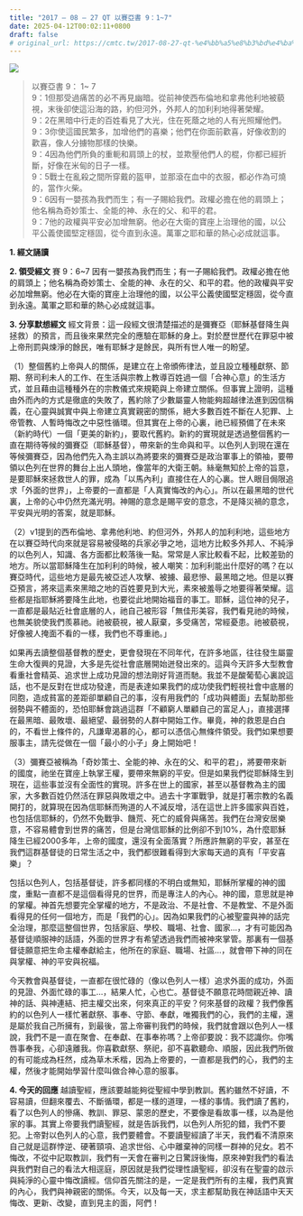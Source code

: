 ```yaml
---
title: "2017 – 08 – 27 QT 以賽亞書 9：1~7"
date: 2025-04-12T00:02:11+0800
draft: false
# original_url: https://cmtc.tw/2017-08-27-qt-%e4%bb%a5%e8%b3%bd%e4%ba%9e%e6%9b%b8-9%ef%bc%9a17
---
```


![](/images/qt.jpg)
> 以賽亞書 9： 1~ 7  
> 9：1但那受過痛苦的必不再見幽暗。從前神使西布倫地和拿弗他利地被藐視，末後卻使這沿海的路，約但河外，外邦人的加利利地得著榮耀。  
> 9：2在黑暗中行走的百姓看見了大光，住在死蔭之地的人有光照耀他們。  
> 9：3你使這國民繁多，加增他們的喜樂；他們在你面前歡喜，好像收割的歡喜，像人分擄物那樣的快樂。  
> 9：4因為他們所負的重軛和肩頭上的杖，並欺壓他們人的棍，你都已經折斷，好像在米甸的日子一樣。  
> 9：5戰士在亂殺之間所穿戴的盔甲，並那滾在血中的衣服，都必作為可燒的，當作火柴。  
> 9：6因有一嬰孩為我們而生；有一子賜給我們。政權必擔在他的肩頭上；他名稱為奇妙策士、全能的神、永在的父、和平的君。  
> 9：7他的政權與平安必加增無窮。他必在大衛的寶座上治理他的國，以公平公義使國堅定穩固，從今直到永遠。萬軍之耶和華的熱心必成就這事。

**1. 經文誦讀**

**2. 領受經文**
賽 9：6\~7 因有一嬰孩為我們而生；有一子賜給我們。政權必擔在他的肩頭上；他名稱為奇妙策士、全能的神、永在的父、和平的君。他的政權與平安必加增無窮。他必在大衛的寶座上治理他的國，以公平公義使國堅定穩固，從今直到永遠。萬軍之耶和華的熱心必成就這事。

**3. 分享默想經文**
經文背景：這一段經文很清楚描述的是彌賽亞（耶穌基督降生與拯救）的預言，而且後來果然完全的應驗在耶穌的身上。對於歷世歷代在罪惡中被上帝刑罰與煉淨的餘民，唯有耶穌才是餘民，與所有世人唯一的盼望。

（1）整個舊約上帝與人的關係，是建立在上帝頒佈律法，並且設立種種獻祭、節期、祭司利未人的工作、在生活與宗教上教導百姓過一個「合神心意」的生活方式，並且藉由這種種外在的宗教儀式來規範與上帝建立關係。但事實上證明，這種由外而內的方式是徹底的失敗了，舊約除了少數屬靈人物能夠超越律法進到因信稱義，在心靈與誠實中與上帝建立真實親密的關係，絕大多數百姓不斷在人犯罪、上帝管教、人暫時悔改之中惡性循環。但其實在上帝的心裏，祂已經預備了在未來（新約時代）一個「更美的新約」，要取代舊約。新約的實現就是透過整個舊約一直在期待等候的彌賽亞（耶穌基督），帶來新的生命與和平。以色列人到現在還在等候彌賽亞，因為他們先入為主誤以為將要來的彌賽亞是政治軍事上的領袖，要帶領以色列在世界的舞台上出人頭地，像當年的大衛王朝。絲毫無知於上帝的旨意，是要耶穌來拯救世人的罪，成為「以馬內利」直接住在人的心裏。世人眼目侷限追求「外面的世界」，上帝要的一直都是「人真實悔改的內心」。所以在最黑暗的世代裏，上帝的心中仍然充滿光明。神賜的意念是賜平安的意念，不是降災禍的意念，平安與光明的答案，就是耶穌。

（2）v1提到的西布倫地、拿弗他利地、約但河外，外邦人的加利利地，這些地方在以賽亞時代向來就是容易被侵略的兵家必爭之地，這地方比較多外邦人、不純淨的以色列人，知識、各方面都比較落後一點。常常是人家比較看不起，比較差勁的地方。所以當耶穌降生在加利利的時候，被人嘲笑：加利利能出什麼好的嗎？在以賽亞時代，這些地方是最先被亞述人攻擊、被擄、最悲慘、最黑暗之地。但是以賽亞預言，將來這素來黑暗之地的百姓要見到大光，素來被羞辱之地要得著榮耀。這些都是指耶穌將要降生此地，也要從此地開始福音的事工。耶穌，這位神的兒子，一直都是最貼近社會底層的人，祂自己被形容「無佳形美容，我們看見祂的時候，也無美貌使我們羨慕祂。祂被藐視，被人厭棄，多受痛苦，常經憂患。祂被藐視，好像被人掩面不看的一樣，我們也不尊重祂。」

如果再去讀整個基督教的歷史，更會發現在不同年代，在許多地區，往往發生屬靈生命大復興的見證，大多是先從社會底層開始迸發出來的。這與今天許多大型教會看重社會精英、追求世上成功見證的想法剛好背道而馳。我並不是酸葡萄心裏說這話，也不是反對在世成功發達，而是表達如果我們的成功使我們輕視社會中底層的同胞，造成貧富的差距卻單顧自己的事，沒有用我們的「成功與體面」去幫助那些弱勢與不體面的，恐怕耶穌會跳過這群「不顧窮人單顧自己的富足人」，直接選擇在最黑暗、最敗壞、最絕望、最弱勢的人群中開始工作。畢竟，神的救恩是白白的，不看世上條件的，凡謙卑渴慕的心，都可以憑信心無條件領受。我們如果想要服事主，請先從做在一個「最小的小子」身上開始吧！

（3）彌賽亞被稱為「奇妙策士、全能的神、永在的父、和平的君」，將要帶來新的國度，祂坐在寶座上執掌王權，要帶來無窮的平安。但是如果我們從耶穌降生到現在，這些事並沒有全面性的實現。許多在世上的國家，甚至以基督教為主的國家，大多數百姓仍然活在罪惡與敗壞之中。過去十字軍戰爭，就是打著宗教的名義開打的，就算現在因為信耶穌而殉道的人不減反增，活在這世上許多國家與百姓，也包括信耶穌的，仍然不免戰爭、饑荒、死亡的威脅與痛苦。我們在台灣安居樂意，不容易體會到世界的痛苦，但是台灣信耶穌的比例卻不到10%，為什麼耶穌降生已經2000多年，上帝的國度，還沒有全面落實？所應許無窮的平安，甚至在我們這群基督徒的日常生活之中，我們都很難看得到大家每天過的真有「平安喜樂」？

包括以色列人，包括基督徒，許多都同樣的不明白或無知，耶穌所掌權的神的國度，重點一直都不是這個看得見的世界，而是專注人的內心。神的國，意思就是神的掌權。神首先想要完全掌權的地方，不是政治、不是社會、不是教堂、不是外面看得見的任何一個地方，而是「我們的心」。因為如果我們的心被聖靈與神的話完全治理，那麼這整個世界，包括家庭、學校、職場、社會、國家…，才有可能因為基督徒順服神的話語，外面的世界才有希望透過我們而被神來掌管。那裏有一個基督徒願意把生命主權奉獻給主，他所在的家庭、職場、社區…，就會帶下神的同在與掌權、神的平安與祝福。

今天教會與基督徒，一直都在很忙碌的（像以色列人一樣）追求外面的成功，外面的見證、外面忙碌的事工…，結果人忙，心也亡。基督徒不願意花時間親近神、讀神的話、與神連結、把主權交出來，何來真正的平安？何來基督的政權？我們像舊約的以色列人一樣忙著獻祭、事奉、守節、奉獻，唯獨我們的心，我們的主權，還是屬於我自己所擁有，到最後，當上帝審判我們的時候，我們就會跟以色列人一樣說，我們不是一直在聚會、在奉獻、在事奉祢嗎？上帝卻要說：我不認識你。你嘴唇事奉我，心卻遠離我。你喜歡獻祭、祭祀，卻不喜歡聽命、順服，因此我們所做的有可能成為枉然，成為草木禾楷，因為上帝要的，一直都是我們的心，我們的主權，然後才能開始學習什麼叫做合神心意的服事。

**4. 今天的回應**
越讀聖經，應該要越能夠從聖經中學到教訓。舊約雖然不好讀，不容易讀，但翻來覆去、不斷循環，都是一樣的道理，一樣的事情。我們讀了舊約，看了以色列人的慘痛、教訓、罪惡、蒙恩的歷史，不要像是看故事一樣，以為是他家的事。其實上帝要我們讀聖經，就是告訴我們，以色列人所犯的錯，我們不要犯。上帝對以色列人的心意，我們要體會。不要讀聖經讀了半天，我們看不清原來自己就是這群悖逆、硬著頸項、追求世俗、心中離棄神的同樣一群神的兒女。若不悔改，不從中記取教訓，我們有一天會在審判之日驚訝後悔，原來神對我們的看法與我們對自己的看法大相逕庭，原因就是我們從理性讀聖經，卻沒有在聖靈的啟示與純淨的心靈中悔改讀經。信仰首先關注的是，一定是我們所有的主權，我們真實的內心，我們與神親密的關係。今天，以及每一天，求主都幫助我在神話語中天天悔改、更新、改變，直到見主的面，阿們！
